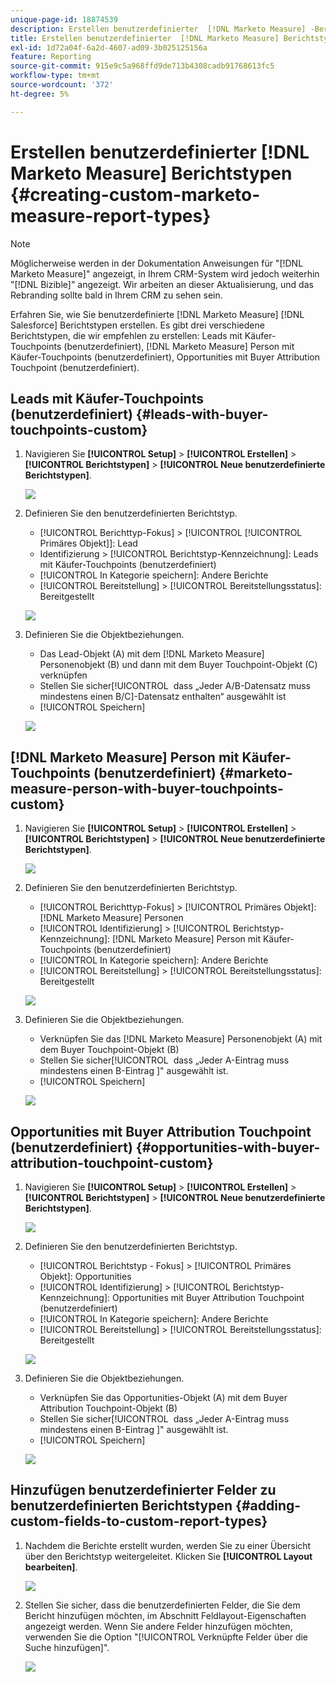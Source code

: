 ```yaml
---
unique-page-id: 18874539
description: Erstellen benutzerdefinierter  [!DNL Marketo Measure] -Berichtstypen - [!DNL Marketo Measure]
title: Erstellen benutzerdefinierter  [!DNL Marketo Measure] Berichtstypen
exl-id: 1d72a04f-6a2d-4607-ad09-3b025125156a
feature: Reporting
source-git-commit: 915e9c5a968ffd9de713b4308cadb91768613fc5
workflow-type: tm+mt
source-wordcount: '372'
ht-degree: 5%

---
```


# Erstellen benutzerdefinierter [!DNL Marketo Measure] Berichtstypen {#creating-custom-marketo-measure-report-types}

>[!NOTE]
>
>Möglicherweise werden in der Dokumentation Anweisungen für &quot;[!DNL Marketo Measure]&quot; angezeigt, in Ihrem CRM-System wird jedoch weiterhin &quot;[!DNL Bizible]&quot; angezeigt. Wir arbeiten an dieser Aktualisierung, und das Rebranding sollte bald in Ihrem CRM zu sehen sein.

Erfahren Sie, wie Sie benutzerdefinierte [!DNL Marketo Measure] [!DNL Salesforce] Berichtstypen erstellen. Es gibt drei verschiedene Berichtstypen, die wir empfehlen zu erstellen: Leads mit Käufer-Touchpoints (benutzerdefiniert), [!DNL Marketo Measure] Person mit Käufer-Touchpoints (benutzerdefiniert), Opportunities mit Buyer Attribution Touchpoint (benutzerdefiniert).

## Leads mit Käufer-Touchpoints (benutzerdefiniert) {#leads-with-buyer-touchpoints-custom}

1. Navigieren Sie **[!UICONTROL Setup]** > **[!UICONTROL Erstellen]** > **[!UICONTROL Berichtstypen]** > **[!UICONTROL Neue benutzerdefinierte Berichtstypen]**.

   ![](assets/1.png)

1. Definieren Sie den benutzerdefinierten Berichtstyp.

   * [!UICONTROL Berichttyp-Fokus] > [!UICONTROL [!UICONTROL Primäres Objekt]]: Lead
   * Identifizierung > [!UICONTROL Berichtstyp-Kennzeichnung]: Leads mit Käufer-Touchpoints (benutzerdefiniert)
   * [!UICONTROL In Kategorie speichern]: Andere Berichte
   * [!UICONTROL Bereitstellung] > [!UICONTROL Bereitstellungsstatus]: Bereitgestellt

   ![](assets/2.png)

1. Definieren Sie die Objektbeziehungen.

   * Das Lead-Objekt (A) mit dem [!DNL Marketo Measure] Personenobjekt (B) und dann mit dem Buyer Touchpoint-Objekt (C) verknüpfen
   * Stellen Sie sicher[!UICONTROL &#x200B; dass „Jeder A/B-Datensatz muss mindestens einen B/C]-Datensatz enthalten“ ausgewählt ist
   * [!UICONTROL Speichern]

   ![](assets/3.png)

## [!DNL Marketo Measure] Person mit Käufer-Touchpoints (benutzerdefiniert) {#marketo-measure-person-with-buyer-touchpoints-custom}

1. Navigieren Sie **[!UICONTROL Setup]** > **[!UICONTROL Erstellen]** > **[!UICONTROL Berichtstypen]** > **[!UICONTROL Neue benutzerdefinierte Berichtstypen]**.

   ![](assets/4.png)

1. Definieren Sie den benutzerdefinierten Berichtstyp.

   * [!UICONTROL Berichttyp-Fokus] > [!UICONTROL Primäres Objekt]: [!DNL Marketo Measure] Personen
   * [!UICONTROL Identifizierung] > [!UICONTROL Berichtstyp-Kennzeichnung]: [!DNL Marketo Measure] Person mit Käufer-Touchpoints (benutzerdefiniert)
   * [!UICONTROL In Kategorie speichern]: Andere Berichte
   * [!UICONTROL Bereitstellung] > [!UICONTROL Bereitstellungsstatus]: Bereitgestellt

   ![](assets/5.png)

1. Definieren Sie die Objektbeziehungen.

   * Verknüpfen Sie das [!DNL Marketo Measure] Personenobjekt (A) mit dem Buyer Touchpoint-Objekt (B)
   * Stellen Sie sicher[!UICONTROL &#x200B; dass „Jeder A-Eintrag muss mindestens einen B-Eintrag &#x200B;]&quot; ausgewählt ist.
   * [!UICONTROL Speichern]

   ![](assets/6.png)

## Opportunities mit Buyer Attribution Touchpoint (benutzerdefiniert) {#opportunities-with-buyer-attribution-touchpoint-custom}

1. Navigieren Sie **[!UICONTROL Setup]** > **[!UICONTROL Erstellen]** > **[!UICONTROL Berichtstypen]** > **[!UICONTROL Neue benutzerdefinierte Berichtstypen]**.

   ![](assets/7.png)

1. Definieren Sie den benutzerdefinierten Berichtstyp.

   * [!UICONTROL Berichtstyp - Fokus] > [!UICONTROL Primäres Objekt]: Opportunities
   * [!UICONTROL Identifizierung] > [!UICONTROL Berichtstyp-Kennzeichnung]: Opportunities mit Buyer Attribution Touchpoint (benutzerdefiniert)
   * [!UICONTROL In Kategorie speichern]: Andere Berichte
   * [!UICONTROL Bereitstellung] > [!UICONTROL Bereitstellungsstatus]: Bereitgestellt

   ![](assets/8.png)

1. Definieren Sie die Objektbeziehungen.

   * Verknüpfen Sie das Opportunities-Objekt (A) mit dem Buyer Attribution Touchpoint-Objekt (B)
   * Stellen Sie sicher[!UICONTROL &#x200B; dass „Jeder A-Eintrag muss mindestens einen B-Eintrag &#x200B;]&quot; ausgewählt ist.
   * [!UICONTROL Speichern]

   ![](assets/9.png)

## Hinzufügen benutzerdefinierter Felder zu benutzerdefinierten Berichtstypen {#adding-custom-fields-to-custom-report-types}

1. Nachdem die Berichte erstellt wurden, werden Sie zu einer Übersicht über den Berichtstyp weitergeleitet. Klicken Sie **[!UICONTROL Layout bearbeiten]**.

   ![](assets/10.png)

1. Stellen Sie sicher, dass die benutzerdefinierten Felder, die Sie dem Bericht hinzufügen möchten, im Abschnitt Feldlayout-Eigenschaften angezeigt werden. Wenn Sie andere Felder hinzufügen möchten, verwenden Sie die Option &quot;[!UICONTROL Verknüpfte Felder über die Suche hinzufügen]&quot;.

   ![](assets/11.png)

